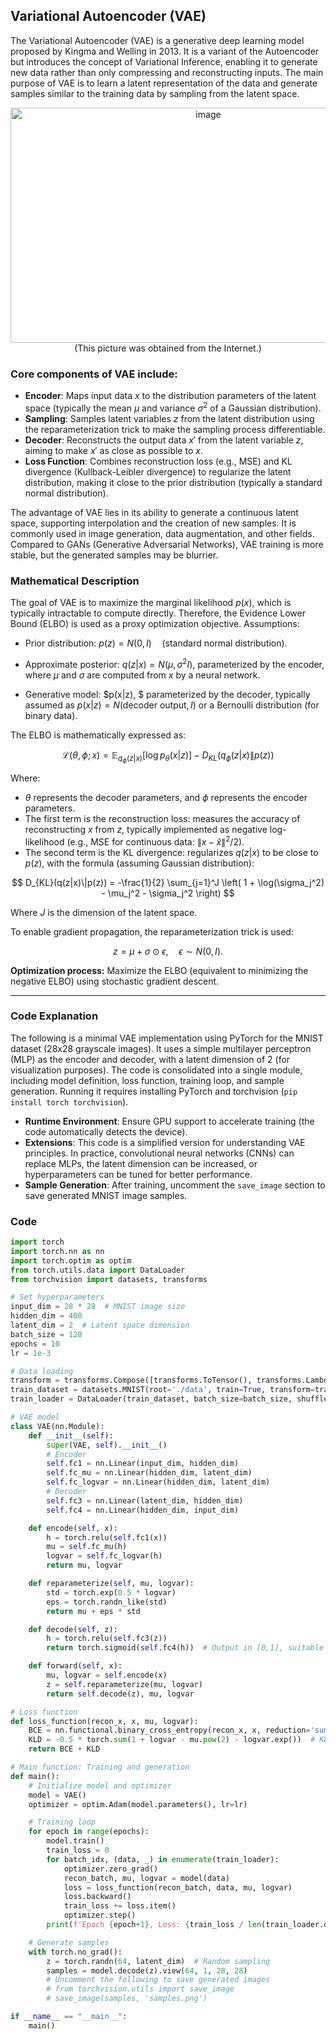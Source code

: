 ## Variational Autoencoder (VAE)
The Variational Autoencoder (VAE) is a generative deep learning model proposed by Kingma and Welling in 2013. It is a variant of the Autoencoder but introduces the concept of Variational Inference, enabling it to generate new data rather than only compressing and reconstructing inputs. The main purpose of VAE is to learn a latent representation of the data and generate samples similar to the training data by sampling from the latent space.  
<div align="center">
<img width="617" height="376" alt="image" src="https://github.com/user-attachments/assets/da34a994-bb28-42a6-81d9-8e64e091059c" />
</div>

<div align="center">
(This picture was obtained from the Internet.)
</div>

### Core components of VAE include:
- **Encoder**: Maps input data $x$ to the distribution parameters of the latent space (typically the mean $\mu$ and variance $\sigma^2$ of a Gaussian distribution).
- **Sampling**: Samples latent variables $z$ from the latent distribution using the reparameterization trick to make the sampling process differentiable.
- **Decoder**: Reconstructs the output data $x'$ from the latent variable $z$, aiming to make $x'$ as close as possible to $x$.
- **Loss Function**: Combines reconstruction loss (e.g., MSE) and KL divergence (Kullback-Leibler divergence) to regularize the latent distribution, making it close to the prior distribution (typically a standard normal distribution).

The advantage of VAE lies in its ability to generate a continuous latent space, supporting interpolation and the creation of new samples. It is commonly used in image generation, data augmentation, and other fields. Compared to GANs (Generative Adversarial Networks), VAE training is more stable, but the generated samples may be blurrier.

### Mathematical Description

The goal of VAE is to maximize the marginal likelihood $p(x)$, which is typically intractable to compute directly. Therefore, the Evidence Lower Bound (ELBO) is used as a proxy optimization objective. Assumptions:

* Prior distribution: $p(z) = N(0, I) \quad \text{(standard normal distribution).}$ 

* Approximate posterior: $q(z|x) = N(\mu, \sigma^2 I),$  parameterized by the encoder, where $\mu$ and $\sigma$ are computed from $x$ by a neural network.

* Generative model: $p(x|z), $ parameterized by the decoder, typically assumed as $p(x|z) = N(\text{decoder output}, I)$  or a Bernoulli distribution (for binary data).



The ELBO is mathematically expressed as: 

$$
\mathcal{L}(\theta, \phi; x) = \mathbb{E}_ {q_\phi(z|x)} [\log p_\theta(x|z)] - D_{KL}(q_\phi(z|x)\|p(z))
$$

Where:

* $\theta$ represents the decoder parameters, and $\phi$ represents the encoder parameters.
* The first term is the reconstruction loss: measures the accuracy of reconstructing $x$ from $z$, typically implemented as negative log-likelihood (e.g., MSE for continuous data: $\|x - \hat{x}\|^2 / 2$).
* The second term is the KL divergence: regularizes $q(z|x)$ to be close to $p(z)$, with the formula (assuming Gaussian distribution):

$$
D_{KL}(q(z|x)\|p(z)) = -\frac{1}{2} \sum_{j=1}^J \left( 1 + \log(\sigma_j^2) - \mu_j^2 - \sigma_j^2 \right)
$$

Where $J$ is the dimension of the latent space.



To enable gradient propagation, the reparameterization trick is used:

$$
z = \mu + \sigma \odot \epsilon, \quad \epsilon \sim N(0, I).
$$



**Optimization process:** Maximize the ELBO (equivalent to minimizing the negative ELBO) using stochastic gradient descent.

---

### Code Explanation
The following is a minimal VAE implementation using PyTorch for the MNIST dataset (28x28 grayscale images). It uses a simple multilayer perceptron (MLP) as the encoder and decoder, with a latent dimension of 2 (for visualization purposes). The code is consolidated into a single module, including model definition, loss function, training loop, and sample generation. Running it requires installing PyTorch and torchvision (`pip install torch torchvision`).  

- **Runtime Environment**: Ensure GPU support to accelerate training (the code automatically detects the device).  
- **Extensions**: This code is a simplified version for understanding VAE principles. In practice, convolutional neural networks (CNNs) can replace MLPs, the latent dimension can be increased, or hyperparameters can be tuned for better performance.  
- **Sample Generation**: After training, uncomment the `save_image` section to save generated MNIST image samples.

### Code
```python
import torch
import torch.nn as nn
import torch.optim as optim
from torch.utils.data import DataLoader
from torchvision import datasets, transforms

# Set hyperparameters
input_dim = 28 * 28  # MNIST image size
hidden_dim = 400
latent_dim = 2  # Latent space dimension
batch_size = 128
epochs = 10
lr = 1e-3

# Data loading
transform = transforms.Compose([transforms.ToTensor(), transforms.Lambda(lambda x: x.view(-1))])
train_dataset = datasets.MNIST(root='./data', train=True, transform=transform, download=True)
train_loader = DataLoader(train_dataset, batch_size=batch_size, shuffle=True)

# VAE model
class VAE(nn.Module):
    def __init__(self):
        super(VAE, self).__init__()
        # Encoder
        self.fc1 = nn.Linear(input_dim, hidden_dim)
        self.fc_mu = nn.Linear(hidden_dim, latent_dim)
        self.fc_logvar = nn.Linear(hidden_dim, latent_dim)
        # Decoder
        self.fc3 = nn.Linear(latent_dim, hidden_dim)
        self.fc4 = nn.Linear(hidden_dim, input_dim)

    def encode(self, x):
        h = torch.relu(self.fc1(x))
        mu = self.fc_mu(h)
        logvar = self.fc_logvar(h)
        return mu, logvar

    def reparameterize(self, mu, logvar):
        std = torch.exp(0.5 * logvar)
        eps = torch.randn_like(std)
        return mu + eps * std

    def decode(self, z):
        h = torch.relu(self.fc3(z))
        return torch.sigmoid(self.fc4(h))  # Output in [0,1], suitable for MNIST

    def forward(self, x):
        mu, logvar = self.encode(x)
        z = self.reparameterize(mu, logvar)
        return self.decode(z), mu, logvar

# Loss function
def loss_function(recon_x, x, mu, logvar):
    BCE = nn.functional.binary_cross_entropy(recon_x, x, reduction='sum')  # Reconstruction loss
    KLD = -0.5 * torch.sum(1 + logvar - mu.pow(2) - logvar.exp())  # KL divergence
    return BCE + KLD

# Main function: Training and generation
def main():
    # Initialize model and optimizer
    model = VAE()
    optimizer = optim.Adam(model.parameters(), lr=lr)

    # Training loop
    for epoch in range(epochs):
        model.train()
        train_loss = 0
        for batch_idx, (data, _) in enumerate(train_loader):
            optimizer.zero_grad()
            recon_batch, mu, logvar = model(data)
            loss = loss_function(recon_batch, data, mu, logvar)
            loss.backward()
            train_loss += loss.item()
            optimizer.step()
        print(f'Epoch {epoch+1}, Loss: {train_loss / len(train_loader.dataset):.4f}')

    # Generate samples
    with torch.no_grad():
        z = torch.randn(64, latent_dim)  # Random sampling
        samples = model.decode(z).view(64, 1, 28, 28)
        # Uncomment the following to save generated images
        # from torchvision.utils import save_image
        # save_image(samples, 'samples.png')

if __name__ == "__main__":
    main()

```


